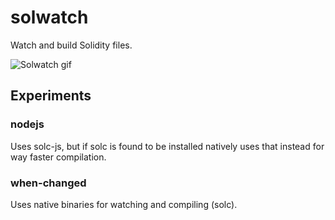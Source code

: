 # solwatch
Watch and build Solidity files.

![Solwatch gif](../assets/peek_solwatch.gif)

## Experiments

### nodejs
Uses solc-js, but if solc is found to be installed natively uses that instead for way faster compilation.

### when-changed
Uses native binaries for watching and compiling (solc).
